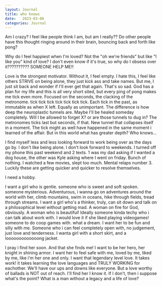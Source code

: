```yaml
---
layout: Journal
title: who knows
date:   2023-03-06
categories: Journal
---
```


Am I crazy? I feel like people think I am, but am I really?? Do other people have this thought ringing around in their brain, bouncing back and forth like pong?

Why do I feel happiest when I'm loved? Not the "oh we're friends" but like "I like you" kind of love? I don't even know if it's true, so why do I obsess over it?????????? SOMEONE HELP ME!!

Love is the strongest motivator. Without it, I feel empty. I hate this, I feel like others STRIVE on being alone, they just kick ass and take names. But me, I just sit back and wonder if I'll ever get that again. That's so sad. God has a plan for my life and this is all very short sited, but every ping of pong makes me tick even more. Focused on the seconds, the clacking of the metronome. tick tick tick tick tick tick tick. Each tick in the past, as immutable as when X left. Equally as unimportant. The difference is how deep the neuroplastic tunnels are. Maybe I'll be healed someday completely. Will I be allowed to forget X? or are those tunnels to dug in? The metronomes ticks last but seconds, if that. New tunnel that collapses itself in a moment. The tick might as well have happened in the same moment i learned of the affair. But in this world what has greater depth? Who knows...

I find myself less and less looking forward to work being over as the days go by. I don't like being alone. I don't look forward to weekends. I turned off my phone this past weekend and 2 texts. 1 was my dad asking if I wanted a dog house, the other was Kyle asking where I went on friday. Bunch of nothing. I watched a few movies, slept too much. Mental relaps number 3. Luckily these are getting quicker and quicker to resolve themselves.

I need a hobby.

I want a girl who is gentle. someone who is sweet and soft spoken. someone mysterious. Adventurous, i wanna go on adventures around the world with her, climb mountains, swim in oceans, hike through fields, tread through streams. I want a girl who's a thinker, truly, can sit down and talk on a philosophical level without getting mad. A woman on fire for God, obviously. A woman who is beautiful! Ideally someone kinda techy who i can talk about work with. I would love it if she liked playing videogames! someone to do coop games with. what a dream. I want her to be fun and silly with me. Someone who i can feel completely open with, no judgement, just love and tenderness. I wanta girl with a short skirt, and a looooooooooooong jacket.

I pray i find her soon. And that she finds me! I want to be her hero, her knight in shining armor. I want her to feel safe with me, loved by me, liked by me, like i'm her one and only. I want that legendary level love. It takes work! it takes learning the love languages and TRULY WORKING for eachother. We'll have our ups and downs like everyone. But a love worthy of ballads is NOT out of reach. I'll find her I know it. If I don't, then i suppose what's the point? What is a man without a legacy and a life of love?


